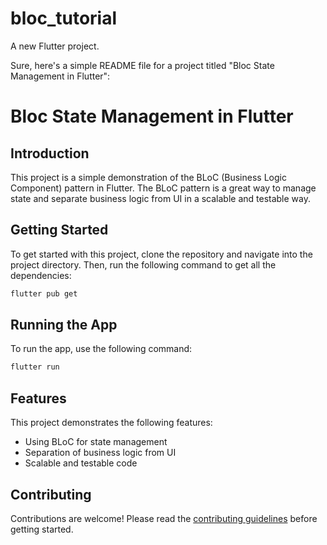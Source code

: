 # bloc_tutorial

A new Flutter project.

Sure, here's a simple README file for a project titled "Bloc State Management in Flutter":


# Bloc State Management in Flutter

## Introduction

This project is a simple demonstration of the BLoC (Business Logic Component) pattern in Flutter. The BLoC pattern is a great way to manage state and separate business logic from UI in a scalable and testable way.

## Getting Started

To get started with this project, clone the repository and navigate into the project directory. Then, run the following command to get all the dependencies:

```bash
flutter pub get
```

## Running the App

To run the app, use the following command:

```bash
flutter run
```

## Features

This project demonstrates the following features:

- Using BLoC for state management
- Separation of business logic from UI
- Scalable and testable code

## Contributing

Contributions are welcome! Please read the
[contributing guidelines](CONTRIBUTING.md) before getting started.




